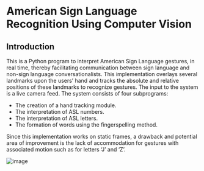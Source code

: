 <h1>American Sign Language Recognition Using Computer Vision</h1>

<h2>Introduction</h2>

This is a Python program to interpret American Sign Language gestures, in real time, thereby facilitating communication between sign language and non-sign language conversationalists. This implementation overlays several landmarks upon the users’ hand and tracks the absolute and relative positions of these landmarks to recognize gestures. The input to the system is a live camera feed. The system consists of four subprograms:

<ul>
  <li>The creation of a hand tracking module.</li>
  <li>The interpretation of ASL numbers.</li>
  <li>The interpretation of ASL letters.</li>
  <li>The formation of words using the fingerspelling method.</li>
</ul>

Since this implementation works on static frames, a drawback and potential area of improvement is the lack of accommodation for gestures with associated motion such as for letters ‘J’ and ‘Z’.

<img alt="image" src="https://github.com/VivianHenry/American-Sign-Language-Recognition-Using-Computer-Vision/assets/67223688/d292d803-93c4-4806-ba5c-eb0c5e7deb6a">


